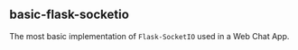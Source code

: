 ## basic-flask-socketio

The most basic implementation of `Flask-SocketIO` used in a Web Chat App. 
